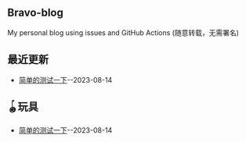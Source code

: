 ## Bravo-blog
My personal blog using issues and GitHub Actions (随意转载，无需署名)

## 最近更新
- [简单的测试一下](https://github.com/Bravo-Lin/bravoBlog/issues/1)--2023-08-14
## 🪀玩具
- [简单的测试一下](https://github.com/Bravo-Lin/bravoBlog/issues/1)--2023-08-14
